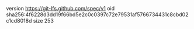 version https://git-lfs.github.com/spec/v1
oid sha256:4f6228d3dd19f66bd5e2c0c0397c72e79531af5766734431c8cbd02c1cd8018d
size 253
